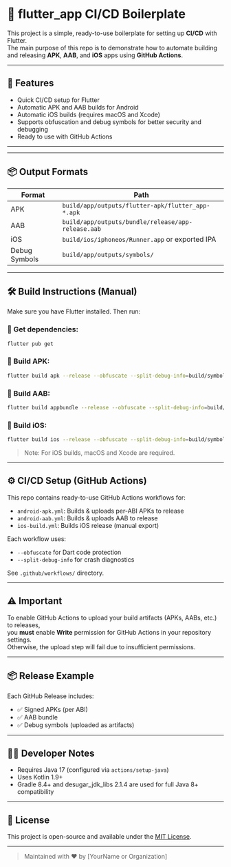 # 📱 flutter_app CI/CD Boilerplate

This project is a simple, ready-to-use boilerplate for setting up **CI/CD** with Flutter.  
The main purpose of this repo is to demonstrate how to automate building and releasing **APK**, **AAB**, and **iOS** apps using **GitHub Actions**.

---

## 🚀 Features

- Quick CI/CD setup for Flutter
- Automatic APK and AAB builds for Android
- Automatic iOS builds (requires macOS and Xcode)
- Supports obfuscation and debug symbols for better security and debugging
- Ready to use with GitHub Actions

---

---

## 📦 Output Formats

| Format | Path |
|--------|------|
| APK | `build/app/outputs/flutter-apk/flutter_app-*.apk` |
| AAB | `build/app/outputs/bundle/release/app-release.aab` |
| iOS | `build/ios/iphoneos/Runner.app` or exported IPA |
| Debug Symbols | `build/app/outputs/symbols/` |

---

## 🛠 Build Instructions (Manual)

Make sure you have Flutter installed. Then run:

### 🔹 Get dependencies:
```bash
flutter pub get
```

### 🔹 Build APK:
```bash
flutter build apk --release --obfuscate --split-debug-info=build/symbols --split-per-abi
```

### 🔹 Build AAB:
```bash
flutter build appbundle --release --obfuscate --split-debug-info=build/symbols
```

### 🔹 Build iOS:
```bash
flutter build ios --release --obfuscate --split-debug-info=build/symbols
```

> Note: For iOS builds, macOS and Xcode are required.

---

## ⚙️ CI/CD Setup (GitHub Actions)

This repo contains ready-to-use GitHub Actions workflows for:

- `android-apk.yml`: Builds & uploads per-ABI APKs to release
- `android-aab.yml`: Builds & uploads AAB to release
- `ios-build.yml`: Builds iOS release (manual export)

Each workflow uses:
- `--obfuscate` for Dart code protection
- `--split-debug-info` for crash diagnostics

See `.github/workflows/` directory.

---


## ⚠️ Important

To enable GitHub Actions to upload your build artifacts (APKs, AABs, etc.) to releases,  
you **must** enable **Write** permission for GitHub Actions in your repository settings.  
Otherwise, the upload step will fail due to insufficient permissions.

---

## 📦 Release Example

Each GitHub Release includes:

- ✅ Signed APKs (per ABI)
- ✅ AAB bundle
- ✅ Debug symbols (uploaded as artifacts)

---

## 🧑‍💻 Developer Notes

- Requires Java 17 (configured via `actions/setup-java`)
- Uses Kotlin 1.9+
- Gradle 8.4+ and desugar_jdk_libs 2.1.4 are used for full Java 8+ compatibility

---

## 📄 License

This project is open-source and available under the [MIT License](LICENSE).

---



> Maintained with ❤️ by [YourName or Organization]
